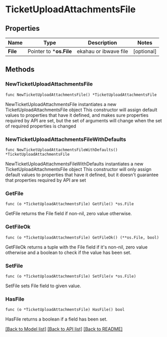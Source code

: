 # TicketUploadAttachmentsFile

## Properties

Name | Type | Description | Notes
------------ | ------------- | ------------- | -------------
**File** | Pointer to ***os.File** | ekahau or ibwave file | [optional] 

## Methods

### NewTicketUploadAttachmentsFile

`func NewTicketUploadAttachmentsFile() *TicketUploadAttachmentsFile`

NewTicketUploadAttachmentsFile instantiates a new TicketUploadAttachmentsFile object
This constructor will assign default values to properties that have it defined,
and makes sure properties required by API are set, but the set of arguments
will change when the set of required properties is changed

### NewTicketUploadAttachmentsFileWithDefaults

`func NewTicketUploadAttachmentsFileWithDefaults() *TicketUploadAttachmentsFile`

NewTicketUploadAttachmentsFileWithDefaults instantiates a new TicketUploadAttachmentsFile object
This constructor will only assign default values to properties that have it defined,
but it doesn't guarantee that properties required by API are set

### GetFile

`func (o *TicketUploadAttachmentsFile) GetFile() *os.File`

GetFile returns the File field if non-nil, zero value otherwise.

### GetFileOk

`func (o *TicketUploadAttachmentsFile) GetFileOk() (**os.File, bool)`

GetFileOk returns a tuple with the File field if it's non-nil, zero value otherwise
and a boolean to check if the value has been set.

### SetFile

`func (o *TicketUploadAttachmentsFile) SetFile(v *os.File)`

SetFile sets File field to given value.

### HasFile

`func (o *TicketUploadAttachmentsFile) HasFile() bool`

HasFile returns a boolean if a field has been set.


[[Back to Model list]](../README.md#documentation-for-models) [[Back to API list]](../README.md#documentation-for-api-endpoints) [[Back to README]](../README.md)


